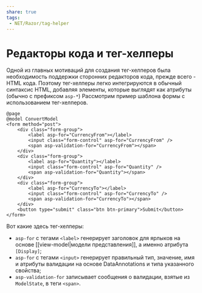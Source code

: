 ```yaml
---
share: true
tags:
 - NET/Razor/tag-helper
---
```

# Редакторы кода и тег-хелперы
Одной из главных мотиваций для создания тег-хелперов была необходимость поддержки сторонних редакторов кода, прежде всего - HTML кода. Поэтому тег-хелперы легко интегрируются в обычный синтаксис HTML, добавляя элементы, которые выглядят как атрибуты (обычно с префиксом `asp-*`)
Рассмотрим пример шаблона формы с использованием тег-хелперов.
```razor
@page
@model ConvertModel
<form method="post">
	<div class="form-group">
		<label asp-for="CurrencyFrom"></label>
		<input class="form-control" asp-for="CurrencyFrom" />
		<span asp-validation-for="CurrencyFrom"></span>
	</div>
	<div class="form-group">
		<label asp-for="Quantity"></label>
		<input class="form-control" asp-for="Quantity" />
		<span asp-validation-for="Quantity"></span>
	</div>
	<div class="form-group">
		<label asp-for="CurrencyTo"></label>
		<input class="form-control" asp-for="CurrencyTo" />
		<span asp-validation-for="CurrencyTo"></span>
	</div>
	<button type="submit" class="btn btn-primary">Submit</button>
</form>
```
Вот какие здесь тег-хелперы:
- `asp-for` с тегами `<label>` генерирует заголовок для ярлыков на основе [[view-model|модели представления]], а именно атрибута `[Display]`;
- `asp-for` с тегами `<input>` генерирует правильный тип, значение, имя и атрибуты валидации на основе DataAnnotations и типа указанного свойства;
- `asp-validation-for` записывает сообщения о валидации, взятые из `ModelState`, в теги `<span>`.